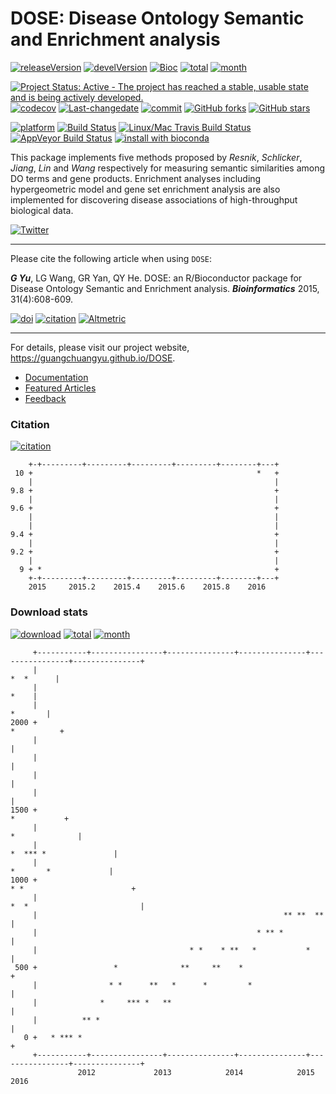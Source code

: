 DOSE: Disease Ontology Semantic and Enrichment analysis
=======================================================

[![releaseVersion](https://img.shields.io/badge/release%20version-2.10.7-green.svg?style=flat)](https://bioconductor.org/packages/DOSE) [![develVersion](https://img.shields.io/badge/devel%20version-2.11.12-green.svg?style=flat)](https://github.com/GuangchuangYu/DOSE) [![Bioc](http://www.bioconductor.org/shields/years-in-bioc/DOSE.svg)](https://www.bioconductor.org/packages/devel/bioc/html/DOSE.html#since) [![total](https://img.shields.io/badge/downloads-46322/total-blue.svg?style=flat)](https://bioconductor.org/packages/stats/bioc/DOSE) [![month](https://img.shields.io/badge/downloads-2240/month-blue.svg?style=flat)](https://bioconductor.org/packages/stats/bioc/DOSE)

[![Project Status: Active - The project has reached a stable, usable state and is being actively developed.](http://www.repostatus.org/badges/latest/active.svg)](http://www.repostatus.org/#active) [![codecov](https://codecov.io/gh/GuangchuangYu/DOSE/branch/master/graph/badge.svg)](https://codecov.io/gh/GuangchuangYu/DOSE/) [![Last-changedate](https://img.shields.io/badge/last%20change-2016--10--03-green.svg)](https://github.com/GuangchuangYu/DOSE/commits/master) [![commit](http://www.bioconductor.org/shields/commits/bioc/DOSE.svg)](https://www.bioconductor.org/packages/devel/bioc/html/DOSE.html#svn_source) [![GitHub forks](https://img.shields.io/github/forks/GuangchuangYu/DOSE.svg)](https://github.com/GuangchuangYu/DOSE/network) [![GitHub stars](https://img.shields.io/github/stars/GuangchuangYu/DOSE.svg)](https://github.com/GuangchuangYu/DOSE/stargazers)

[![platform](http://www.bioconductor.org/shields/availability/devel/DOSE.svg)](https://www.bioconductor.org/packages/devel/bioc/html/DOSE.html#archives) [![Build Status](http://www.bioconductor.org/shields/build/devel/bioc/DOSE.svg)](https://bioconductor.org/checkResults/devel/bioc-LATEST/DOSE/) [![Linux/Mac Travis Build Status](https://img.shields.io/travis/GuangchuangYu/DOSE/master.svg?label=Mac%20OSX%20%26%20Linux)](https://travis-ci.org/GuangchuangYu/DOSE) [![AppVeyor Build Status](https://img.shields.io/appveyor/ci/Guangchuangyu/DOSE/master.svg?label=Windows)](https://ci.appveyor.com/project/GuangchuangYu/DOSE) [![install with bioconda](https://img.shields.io/badge/install%20with-bioconda-green.svg?style=flat)](http://bioconda.github.io/recipes/bioconductor-dose/README.html)

This package implements five methods proposed by *Resnik*, *Schlicker*, *Jiang*, *Lin* and *Wang* respectively for measuring semantic similarities among DO terms and gene products. Enrichment analyses including hypergeometric model and gene set enrichment analysis are also implemented for discovering disease associations of high-throughput biological data.

[![Twitter](https://img.shields.io/twitter/url/https/github.com/GuangchuangYu/DOSE.svg?style=social)](https://twitter.com/intent/tweet?hashtags=DOSE&url=http://bioinformatics.oxfordjournals.org/content/31/4/608)

------------------------------------------------------------------------

Please cite the following article when using `DOSE`:

***G Yu***, LG Wang, GR Yan, QY He. DOSE: an R/Bioconductor package for Disease Ontology Semantic and Enrichment analysis. ***Bioinformatics*** 2015, 31(4):608-609.

[![doi](https://img.shields.io/badge/doi-10.1093/bioinformatics/btu684-green.svg?style=flat)](http://dx.doi.org/10.1093/bioinformatics/btu684) [![citation](https://img.shields.io/badge/cited%20by-19-green.svg?style=flat)](https://scholar.google.com.hk/scholar?oi=bibs&hl=en&cites=16627502277303919270) [![Altmetric](https://img.shields.io/badge/Altmetric-27-green.svg?style=flat)](https://www.altmetric.com/details/2788597)

------------------------------------------------------------------------

For details, please visit our project website, <https://guangchuangyu.github.io/DOSE>.

-   [Documentation](https://guangchuangyu.github.io/DOSE/documentation/)
-   [Featured Articles](https://guangchuangyu.github.io/DOSE/featuredArticles/)
-   [Feedback](https://guangchuangyu.github.io/DOSE/#feedback)

### Citation

[![citation](https://img.shields.io/badge/cited%20by-19-green.svg?style=flat)](https://scholar.google.com.hk/scholar?oi=bibs&hl=en&cites=16627502277303919270)

        +-+---------+---------+---------+---------+--------+---+
     10 +                                                  *   +
        |                                                      |
    9.8 +                                                      +
        |                                                      |
    9.6 +                                                      +
        |                                                      |
        |                                                      |
    9.4 +                                                      +
        |                                                      |
    9.2 +                                                      +
        |                                                      |
      9 + *                                                    +
        +-+---------+---------+---------+---------+--------+---+
        2015     2015.2    2015.4    2015.6    2015.8    2016   

### Download stats

[![download](http://www.bioconductor.org/shields/downloads/DOSE.svg)](https://bioconductor.org/packages/stats/bioc/DOSE/) [![total](https://img.shields.io/badge/downloads-46322/total-blue.svg?style=flat)](https://bioconductor.org/packages/stats/bioc/DOSE) [![month](https://img.shields.io/badge/downloads-2240/month-blue.svg?style=flat)](https://bioconductor.org/packages/stats/bioc/DOSE)

         +-----------+----------------+---------------+---------------+----------------+---------------+
         |                                                                                   *  *      |
         |                                                                                        *    |
         |                                                                                     *       |
    2000 +                                                                                  *          +
         |                                                                                             |
         |                                                                                             |
         |                                                                                             |
         |                                                                                             |
    1500 +                                                                                 *           +
         |                                                                              *              |
         |                                                                      *  *** *               |
         |                                                                       *       *             |
    1000 +                                                                  * *                        +
         |                                                                *  *                         |
         |                                                       ** **  **                             |
         |                                                 * ** *                                      |
         |                                  * *    * **   *           *                                |
     500 +                 *              **     **    *                                               +
         |                * *      **   *      *         *                                             |
         |              *     *** *   **                                                               |
         |          ** *                                                                               |
       0 +   * *** *                                                                                   +
         +-----------+----------------+---------------+---------------+----------------+---------------+
                   2012             2013            2014            2015             2016
